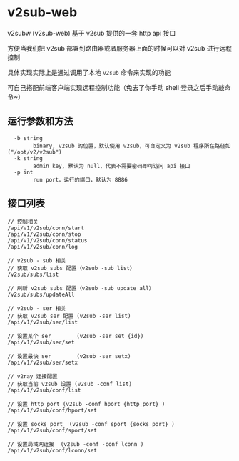 # v2sub-web

v2subw (v2sub-web) 基于 v2sub 提供的一套 http api 接口

方便当我们把 v2sub 部署到路由器或者服务器上面的时候可以对 v2sub 进行远程控制

具体实现实际上是通过调用了本地 `v2sub` 命令来实现的功能

可自己搭配前端客户端实现远程控制功能（免去了你手动 shell 登录之后手动敲命令~）

## 运行参数和方法
```
  -b string
        binary, v2sub 的位置，默认使用 v2sub，可自定义为 v2sub 程序所在路径如("/opt/v2/v2sub")
  -k string
        admin key, 默认为 null，代表不需要密码即可访问 api 接口
  -p int
        run port，运行的端口，默认为 8886
```


## 接口列表
```
// 控制相关
/api/v1/v2sub/conn/start
/api/v1/v2sub/conn/stop
/api/v1/v2sub/conn/status
/api/v1/v2sub/conn/log

// v2sub - sub 相关
// 获取 v2sub subs 配置（v2sub -sub list）
/v2sub/subs/list

// 刷新 v2sub subs 配置（v2sub -sub update all）
/v2sub/subs/updateAll

// v2sub - ser 相关
// 获取 v2sub ser 配置 (v2sub -ser list)
/api/v1/v2sub/ser/list

// 设置某个 ser        (v2sub -ser set {id})
/api/v1/v2sub/ser/set

// 设置最快 ser        (v2sub -ser setx)
/api/v1/v2sub/ser/setx

// v2ray 连接配置
// 获取当前 v2sub 设置 (v2sub -conf list)
/api/v1/v2sub/conf/list

// 设置 http port (v2sub -conf hport {http_port} )
/api/v1/v2sub/conf/hport/set

// 设置 socks port  (v2sub -conf sport {socks_port} )
/api/v1/v2sub/conf/sport/set

// 设置局域网连接  (v2sub -conf -conf lconn )
/api/v1/v2sub/conf/lconn/set
```
